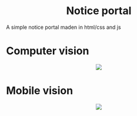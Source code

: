 <h1 align="center"> Notice portal </h1>
<p>A simple notice portal maden in html/css and js</p>

# Computer vision 
<div align="center">
    <img src="https://czwkmw.dm.files.1drv.com/y4mu8cQ1N2aWfjg5KUdj8rBamvU9gVnQrEtRX8cmbzeAEz4f7lt8Z6C0HoFBk4Dp9_xvLAjNd7iQMo3mVx1C6OaXFQLVukctFUCx2xrNc3z2l8MvTJR6jCMy0k_QkCBRTWn2DexamoUtpJ0Z0R4ahSNBUKeQxYkPKAaJW-MdWwwAPnYVAVw-_eylrv68fyDUj_dguVpWfTQoPgdQLV6HJTTAA?width=1263&height=1514&cropmode=none" />
</div>

# Mobile vision 
<div align="center">
    <img src="https://cjwkmw.dm.files.1drv.com/y4mmsMKVyykQrM42FESJoDsaPi20UdhUxBzDM5Rv8JvTJzS73MsgpYZ2WFfmjpcrnkJkVc0UNxvkfSF4FANYwBhtqqKrGkhAuzX6Na9PmxY_kzEk6oW3BgA0vrqr_eOk6ktMsfbdND1hbprPEnBJsdSrCerKckdCYQ5vcq4L3jW7BmaP1u-YkZmKiP9boehJN53QtSzHagrEau1K7T8MVj8lQ?width=354&height=1385&cropmode=none"/>
</div>